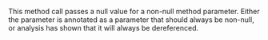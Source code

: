 This method call passes a null value for a non-null method parameter. Either the parameter is annotated as a parameter that should always be non-null, or analysis has shown that it will always be dereferenced.